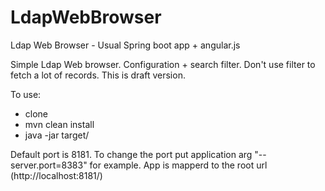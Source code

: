 # LdapWebBrowser
Ldap Web Browser - Usual Spring boot app + angular.js

Simple Ldap Web browser. Configuration + search filter. Don't use filter to fetch a lot of records. This is draft version.

To use:
- clone
- mvn clean install
- java -jar target/<JAR>

Default port is 8181. To change the port put application arg  "--server.port=8383" for example.
App is mapperd to the root url (http://localhost:8181/) 
